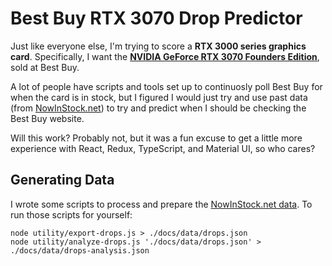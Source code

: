 # Best Buy RTX 3070 Drop Predictor

Just like everyone else, I'm trying to score a **RTX 3000 series graphics card**. Specifically,
I want the **[NVIDIA GeForce RTX 3070 Founders Edition](https://www.bestbuy.com/site/nvidia-geforce-rtx-3070-8gb-gddr6-pci-express-4-0-graphics-card-dark-platinum-and-black/6429442.p?skuId=6429442)**, sold at Best Buy.

A lot of people have scripts and tools set up to continuosly poll Best Buy for when the card is in stock,
but I figured I would just try and use past data (from [NowInStock.net](https://www.nowinstock.net/full_historydetails/1483/52924/))
to try and predict when I should be checking the Best Buy website.

Will this work? Probably not, but it was a fun excuse to get a little more experience with React,
Redux, TypeScript, and Material UI, so who cares?

## Generating Data

I wrote some scripts to process and prepare the [NowInStock.net data](https://www.nowinstock.net/full_historydetails/1483/52924/).
To run those scripts for yourself:

```
node utility/export-drops.js > ./docs/data/drops.json
node utility/analyze-drops.js './docs/data/drops.json' > ./docs/data/drops-analysis.json
```